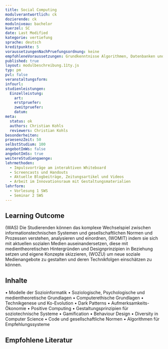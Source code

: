 ```yaml
---
title: Social Computing
modulverantwortlich: ck
dozierende: ck
modulniveau: bachelor
kuerzel: SC
date: Last Modified
kategorie: vertiefung
sprache: deutsch
kreditpunkte: 5
voraussetzungenNachPruefungsordnung: keine
empfohleneVoraussetzungen: Grundkenntnisse Algorithmen, Datenbanken und objektorientierte Programmierung
published: true
layout: modulbeschreibung.11ty.js
typ: pm
pvl: false
veranstaltungsform: 
infourl: 
studienleistungen:
  Einzelleistung:
    art: 
    erstpruefer: 
    zweitpruefer:
    datum: 
meta:
  status: ok    
  authors: Christian Kohls
  reviewers: Christian Kohls
besonderheiten: 
praesenzZeit: 50
selbstStudium: 100
angebotImWs: false
angebotImSs: true
weitereStudiengaenge: 
lehrmethoden:
  - Impulsvorträge am interaktiven Whiteboard
  - Screencasts und Handouts
  - Aktuelle Blogbeiträge, Zeitungsartikel und Videos
  - Arbeit im Innovationsraum mit Gestaltungsmaterialien
lehrform:
  - Vorlesung 1 SWS
  - Seminar 2 SWS
---
```



## Learning Outcome
(WAS) Die Studierenden können das komplexe Wechselspiel zwischen informationstechnischen Systemen und gesellschaftlichen Normen und Prozessen verstehen, analysieren und einordnen, (WOMIT) indem sie sich mit aktuellen sozialen Medien auseinandersetzen, diese mit medientheoretischen Hintergründen und Designprinzipien in Beziehung setzen und eigene Konzepte skizzieren, (WOZU) um neue soziale Medienangebote zu gestalten und deren Technikfolgen einschätzen zu können.

## Inhalte
• Modelle der Sozioinformatik
• Soziologische, Psychologische und medientheoretische Grundlagen
• Computerethische Grundlagen
• Technikgenese und Ko-Evolution
• Dark Patterns
• Aufmerksamkeits-Ökonomie
• Positive Computing
• Gestaltungsprinzipien für soziotechnische Systeme
• Gamification
• Behaviour Design
• Diversity in Computer Science
• Code und gesellschaftliche Normen
• Algorithmen für Empfehlungssysteme

## Empfohlene Literatur